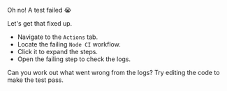 Oh no! A test failed 😭

Let's get that fixed up. 

- Navigate to the `Actions` tab.
- Locate the failing `Node CI` workflow.
- Click it to expand the steps.
- Open the failing step to check the logs.

Can you work out what went wrong from the logs? Try editing the code to make the test pass. 